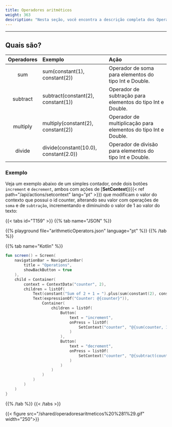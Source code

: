 ```yaml
---
title: Operadores aritméticos
weight: 363
description: "Nesta seção, você encontra a descrição completa dos Operadores Numéricos."
---
```


---

## Quais são?

| Operadores | Exemplo              | Ação                                                           |
| :--------: | :------------------- | :------------------------------------------------------------- |
|    sum     | sum(constant(1), constant(2))      | Operador de soma para elementos do tipo Int e Double.          |
|  subtract  | subtract(constant(2), constant(1)) | Operador de subtração para elementos do tipo Int e Double.     |
|  multiply  | multiply(constant(2), constant(2)) | Operador de multiplicação para elementos do tipo Int e Double. |
|   divide   | divide(constant(10.0), constant(2.0))   | Operador de divisão para elementos do tipo Int e Double.       |

### Exemplo

Veja um exemplo abaixo de um simples contador, onde dois botões `increment` e `decrement`, ambos com ações de [**SetContext**]({{< ref path="/api/actions/setcontext" lang="pt" >}}) que modificam o valor do contexto que possui o id counter, alterando seu valor com operações de `soma` e de `subtração`, incrementando e diminuindo o valor de 1 ao valor do texto:

{{< tabs id="T159" >}}
{{% tab name="JSON" %}}

<!-- json-playground:arithmeticOperators.json
{
  "_beagleComponent_": "beagle:screenComponent",
  "navigationBar": {
    "title": "Operations",
    "showBackButton": true
  },
  "child": {
    "_beagleComponent_": "beagle:container",
    "children": [
      {
        "_beagleComponent_": "beagle:text",
        "text": "Sum of 2 + 1 = @{sum(2, 1)}"
      },
      {
        "_beagleComponent_": "beagle:text",
        "text": "Counter: @{counter}"
      },
      {
        "_beagleComponent_": "beagle:button",
        "text": "increment",
        "onPress": [
          {
            "_beagleAction_": "beagle:setContext",
            "contextId": "counter",
            "value": "@{sum(counter, 1)}"
          }
        ]
      },
      {
        "_beagleComponent_": "beagle:button",
        "text": "decrement",
        "onPress": [
          {
            "_beagleAction_": "beagle:setContext",
            "contextId": "counter",
            "value": "@{subtract(counter, 1)}"
          }
        ]
      }
    ],
    "context": {
      "id": "counter",
      "value": 2
    }
  }
}
-->

{{% playground file="arithmeticOperators.json" language="pt" %}}
{{% /tab %}}

{{% tab name="Kotlin" %}}

```kotlin
fun screen() = Screen(
    navigationBar = NavigationBar(
        title = "Operations",
        showBackButton = true
    ),
    child = Container(
        context = ContextData("counter", 2),
        children = listOf(
            Text(constant("Sum of 2 + 1 = ").plus(sum(constant(2), constant(1)).toBindString())),
            Text(expressionOf("Counter: @{counter}")),
                Container(
                    children = listOf(
                        Button(
                            text = "increment",
                            onPress = listOf(
                                SetContext("counter", "@{sum(counter, 1)}")
                            )
                        ),
                        Button(
                            text = "decrement",
                            onPress = listOf(
                                SetContext("counter", "@{subtract(counter, 1)}")
                            )
                        )
                    )
                )
            )
        )
    )
}
```

{{% /tab %}}
{{< /tabs >}}

{{< figure src="/shared/operadoresaritmeticos%20%281%29.gif" width="250">}}

